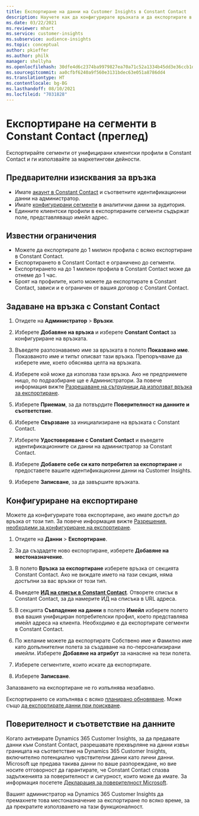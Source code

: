 ```yaml
---
title: Експортиране на данни на Customer Insights в Constant Contact
description: Научете как да конфигурирате връзката и да експортирате в Constant Contact.
ms.date: 03/22/2021
ms.reviewer: mhart
ms.service: customer-insights
ms.subservice: audience-insights
ms.topic: conceptual
author: pkieffer
ms.author: philk
manager: shellyha
ms.openlocfilehash: 30dfe4d6c2374ba9979827ea70a71c52a1334b45dd3e36ccb1de90fae0c61ad9
ms.sourcegitcommit: aa0cfbf6240a9f560e3131bdec63e051a8786dd4
ms.translationtype: HT
ms.contentlocale: bg-BG
ms.lasthandoff: 08/10/2021
ms.locfileid: "7031828"
---
```

# <a name="export-segments-to-constant-contact-preview"></a>Експортиране на сегменти в Constant Contact (преглед)

Експортирайте сегменти от унифицирани клиентски профили в Constant Contact и ги използвайте за маркетингови дейности. 

## <a name="prerequisites-for-a-connection"></a>Предварителни изисквания за връзка

-   Имате [акаунт в Constant Contact](https://www.constantcontact.com/account-home) и съответните идентификационни данни на администратор.
-   Имате [конфигурирани сегменти](segments.md) в аналитични данни за аудитория.
-   Единните клиентски профили в експортираните сегменти съдържат поле, представляващо имейл адрес.

## <a name="known-limitations"></a>Известни ограничения

- Можете да експортирате до 1 милион профила с всяко експортиране в Constant Contact.
- Експортирането в Constant Contact е ограничено до сегменти.
- Експортирането на до 1 милион профила в Constant Contact може да отнеме до 1 час. 
- Броят на профилите, които можете да експортирате в Constant Contact, зависи и е ограничен от вашия договор с Constant Contact.

## <a name="set-up-connection-to-constant-contact"></a>Задаване на връзка с Constant Contact

1. Отидете на **Администратор** > **Връзки**.

1. Изберете **Добавяне на връзка** и изберете **Constant Contact** за конфигуриране на връзката.

1. Въведете разпознаваемо име за връзката в полето **Показвано име**. Показваното име и типът описват тази връзка. Препоръчваме да изберете име, което обяснява целта на връзката.

1. Изберете кой може да използва тази връзка. Ако не предприемете нищо, по подразбиране ще е Администратори. За повече информация вижте [Разрешаване на сътрудници да използват връзка за експортиране](connections.md#allow-contributors-to-use-a-connection-for-exports).

1. Изберете **Приемам**, за да потвърдите **Поверителност на данните и съответствие**.

1. Изберете **Свързване** за инициализиране на връзката с Constant Contact.

1. Изберете **Удостоверяване с Constant Contact** и въведете идентификационните си данни на администратор за Constant Contact. 

1. Изберете **Добавете себе си като потребител за експортиране** и предоставете вашите идентификационни данни на Customer Insights.

1. Изберете **Записване**, за да завършите връзката.

## <a name="configure-an-export"></a>Конфигуриране на експортиране

Можете да конфигурирате това експортиране, ако имате достъп до връзка от този тип. За повече информация вижте [Разрешения, необходими за конфигуриране на експортиране](export-destinations.md#set-up-a-new-export).

1. Отидете на **Данни** > **Експортиране**.

1. За да създадете ново експортиране, изберете **Добавяне на местоназначение**.

1. В полето **Връзка за експортиране** изберете връзка от секцията Constant Contact. Ако не виждате името на тази секция, няма достъпни за вас връзки от този тип.

1. Въведете [**ИД на списък в Constant Contact**](https://app.constantcontact.com/pages/contacts/ui#lists). Отворете списък в Constant Contact, за да намерите ИД на списъка в URL адреса.

1. В секцията **Съвпадение на данни** в полето **Имейл** изберете полето във вашия унифициран потребителски профил, което представлява имейл адреса на клиента. Необходимо е да експортирате сегменти в Constant Contact.

1. По желание можете да експортирате Собствено име и Фамилно име като допълнителни полета за създаване на по-персонализирани имейли. Изберете **Добавяне на атрибут** за нанасяне на тези полета.

1. Изберете сегментите, които искате да експортирате.

1. Изберете **Записване**.

Запазването на експортиране не го изпълнява незабавно.

Експортирането се изпълнява с всяко [планирано обновяване](system.md#schedule-tab). Може също [да експортирате данни при поискване](export-destinations.md#run-exports-on-demand). 


## <a name="data-privacy-and-compliance"></a>Поверителност и съответствие на данните

Когато активирате Dynamics 365 Customer Insights, за да предавате данни към Constant Contact, разрешавате прехвърляне на данни извън границата на съответствие на Dynamics 365 Customer Insights, включително потенциално чувствителни данни като лични данни. Microsoft ще предава такива данни по ваше разпореждане, но вие носите отговорност да гарантирате, че Constant Contact спазва задълженията за поверителност и сигурност, които може да имате. За информация посетете [Декларация за поверителност Microsoft](https://go.microsoft.com/fwlink/?linkid=396732).

Вашият администратор на Dynamics 365 Customer Insights да премахнете това местоназначение за експортиране по всяко време, за да прекратите използването на тази функционалност.
